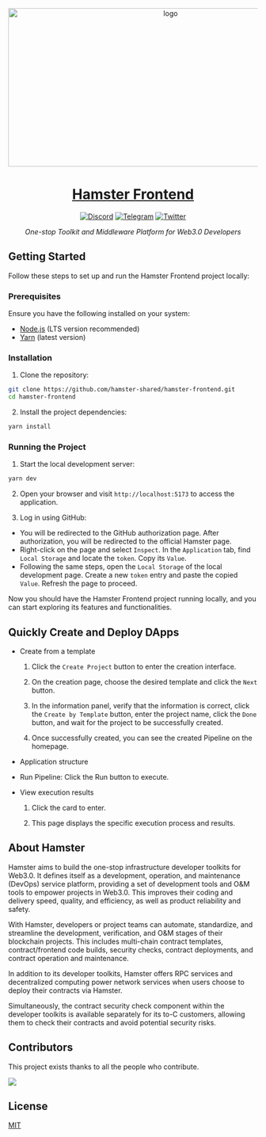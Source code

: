<div align="center">
    <img src="https://socialify.git.ci/hamster-shared/hamster-frontend/image?description=1&descriptionEditable=One-stop%20Toolkit%20and%20Middleware%20Platform%20for%20Web3.0%20Developers&font=KoHo&logo=https%3A%2F%2Fhamsternet.io%2F_nuxt%2Flogo.668de5a2.png&owner=1&pattern=Floating%20Cogs&theme=Auto" width="640" height="320" alt="logo" />

# <a href="https://develop.alpha.hamsternet.io/projects">Hamster Frontend</a>

[![Discord](https://badgen.net/badge/icon/discord?icon=discord&label)](https://discord.gg/qMWUvs7jkV)
[![Telegram](https://badgen.net/badge/icon/telegram?icon=telegram&label)](https://t.me/hamsternetio)
[![Twitter](https://badgen.net/badge/icon/twitter?icon=twitter&label)](https://twitter.com/Hamsternetio)

_One-stop Toolkit and Middleware Platform for Web3.0 Developers_

</div>

## Getting Started

Follow these steps to set up and run the Hamster Frontend project locally:

### Prerequisites

Ensure you have the following installed on your system:

- [Node.js](https://nodejs.org/) (LTS version recommended)
- [Yarn](https://yarnpkg.com/) (latest version)

### Installation

1. Clone the repository:

```bash
git clone https://github.com/hamster-shared/hamster-frontend.git
cd hamster-frontend
```

2. Install the project dependencies:

```bash
yarn install
```

### Running the Project

1. Start the local development server:

```bash
yarn dev
```

2. Open your browser and visit `http://localhost:5173` to access the application.

3. Log in using GitHub:

- You will be redirected to the GitHub authorization page. After authorization, you will be redirected to the official Hamster page.
- Right-click on the page and select `Inspect`. In the `Application` tab, find `Local Storage` and locate the `token`. Copy its `Value`.
- Following the same steps, open the `Local Storage` of the local development page. Create a new `token` entry and paste the copied `Value`. Refresh the page to proceed.

Now you should have the Hamster Frontend project running locally, and you can start exploring its features and functionalities.

## Quickly Create and Deploy DApps

- Create from a template

  1. Click the `Create Project` button to enter the creation interface.

  2. On the creation page, choose the desired template and click the `Next` button.

  3. In the information panel, verify that the information is correct, click the `Create by Template` button, enter the project name, click the `Done` button, and wait for the project to be successfully created.

  4. Once successfully created, you can see the created Pipeline on the homepage.

- Application structure

- Run Pipeline: Click the Run button to execute.

- View execution results

  1. Click the card to enter.

  2. This page displays the specific execution process and results.

## About Hamster

Hamster aims to build the one-stop infrastructure developer toolkits for Web3.0. It defines itself as a development, operation, and maintenance (DevOps) service platform, providing a set of development tools and O&M tools to empower projects in Web3.0. This improves their coding and delivery speed, quality, and efficiency, as well as product reliability and safety.

With Hamster, developers or project teams can automate, standardize, and streamline the development, verification, and O&M stages of their blockchain projects. This includes multi-chain contract templates, contract/frontend code builds, security checks, contract deployments, and contract operation and maintenance.

In addition to its developer toolkits, Hamster offers RPC services and decentralized computing power network services when users choose to deploy their contracts via Hamster.

Simultaneously, the contract security check component within the developer toolkits is available separately for its to-C customers, allowing them to check their contracts and avoid potential security risks.

## Contributors

This project exists thanks to all the people who contribute.

<a href="https://github.com/hamster-shared/hamster-frontend/contributors">
    <img src="https://contrib.rocks/image?repo=hamster-shared/hamster-frontend" />
</a>

## License

[MIT](LICENSE)
